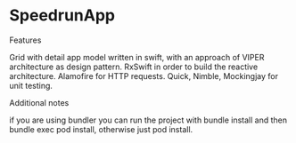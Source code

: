 # SpeedrunApp

Features

Grid with detail app model written in swift, with 
an approach of VIPER architecture as design pattern.
RxSwift in order to build the reactive architecture.
Alamofire for HTTP requests.
Quick, Nimble, Mockingjay for unit testing.

Additional notes

if you are using bundler you can run the project with bundle install and then bundle exec pod install, otherwise just pod install.

